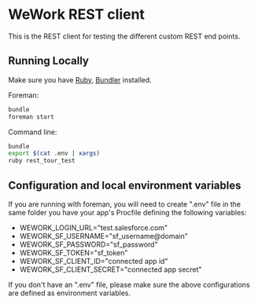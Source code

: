 # WeWork REST client

This is the REST client for testing the different custom REST end points.

## Running Locally

Make sure you have [Ruby](https://www.ruby-lang.org), [Bundler](http://bundler.io) installed.

Foreman:
```sh
bundle
foreman start
```

Command line:
```sh
bundle
export $(cat .env | xargs)
ruby rest_tour_test
```

## Configuration and local environment variables
If you are running with foreman, you will need to create ".env" file in the same folder you have your app's Procfile defining the following variables:

- WEWORK_LOGIN_URL="test.salesforce.com"
- WEWORK_SF_USERNAME="sf_username@domain"
- WEWORK_SF_PASSWORD="sf_password"
- WEWORK_SF_TOKEN="sf_token"
- WEWORK_SF_CLIENT_ID="connected app id"
- WEWORK_SF_CLIENT_SECRET="connected app secret"

If you don't have an ".env" file, please make sure the above configurations are defined as environment variables.
